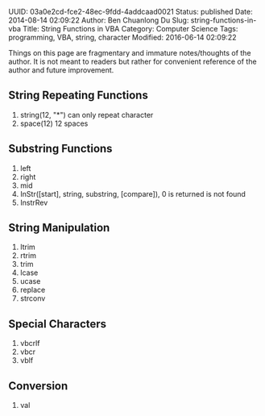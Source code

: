 UUID: 03a0e2cd-fce2-48ec-9fdd-4addcaad0021
Status: published
Date: 2014-08-14 02:09:22
Author: Ben Chuanlong Du
Slug: string-functions-in-vba
Title: String Functions in VBA
Category: Computer Science
Tags: programming, VBA, string, character
Modified: 2016-06-14 02:09:22

Things on this page are 
fragmentary and immature notes/thoughts of the author.
It is not meant to readers 
but rather for convenient reference of the author and future improvement.



## String Repeating Functions

1. string(12, "*") can only repeat character
2. space(12) 12 spaces
## Substring Functions
1. left
2. right
3. mid
4. InStr([start], string, substring, [compare]), 0 is returned is not found
5. InstrRev

## String Manipulation
1. ltrim
2. rtrim
3. trim
4. lcase
5. ucase
6. replace
7. strconv

## Special Characters

1. vbcrlf
2. vbcr
3. vblf

## Conversion
1. val

